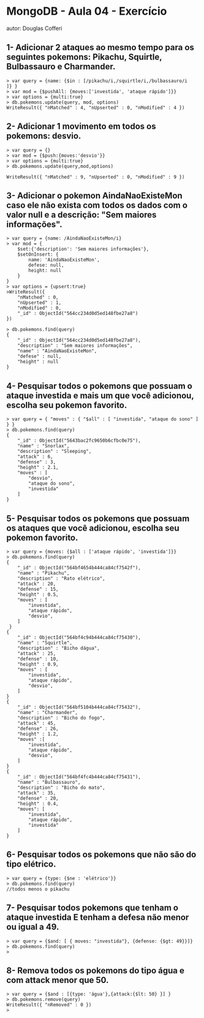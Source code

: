 # MongoDB - Aula 04 - Exercício
autor: Douglas Cofferi

## 1- Adicionar 2 ataques ao mesmo tempo para os seguintes pokemons: Pikachu, Squirtle, Bulbassauro e Charmander.

	> var query = {name: {$in : [/pikachu/i,/squirtle/i,/bulbassauro/i
	]} }
	> var mod = {$pushAll: {moves:['investida', 'ataque rápido']}}
	> var options = {multi:true}
	> db.pokemons.update(query, mod, options)
	WriteResult({ "nMatched" : 4, "nUpserted" : 0, "nModified" : 4 })

## 2- Adicionar 1 movimento em todos os pokemons: desvio.
	
	> var query = {}
	> var mod = {$push:{moves:'desvio'}}
	> var options = {multi:true}
	> db.pokemons.update(query,mod,options)

	WriteResult({ "nMatched" : 9, "nUpserted" : 0, "nModified" : 9 })

## 3- Adicionar o pokemon AindaNaoExisteMon caso ele não exista com todos os dados com o valor null e a descrição: "Sem maiores informações".

	> var query = {name: /AindaNaoExisteMon/i}
	> var mod = {
		$set:{'description': 'Sem maiores informações'},
		$setOnInsert: {
			name: 'AindaNaoExisteMon',
			defese: null,
			height: null
		}
	}
	> var options = {upsert:true}
	>WriteResult({
        "nMatched" : 0,
        "nUpserted" : 1,
        "nModified" : 0,
        "_id" : ObjectId("564cc234d0d5ed148fbe27a8")
	})

	> db.pokemons.find(query)
	{ 
		"_id" : ObjectId("564cc234d0d5ed148fbe27a8"),
		"description" : "Sem maiores informações",
		"name" : "AindaNaoExisteMon",
		"defese" : null,
		"height" : null
	}


## 4- Pesquisar todos o pokemons que possuam o ataque investida e mais um que você adicionou, escolha seu pokemon favorito.
	
	> var query = { "moves" : { "$all" : [ "investida", "ataque do sono" ] } }
	> db.pokemons.find(query)
	{
		"_id" : ObjectId("5643bac2fc9650b6cfbc0e75"),
		"name" : "Snorlax",
		"description" : "Sleeping",
		"attack" : 6,
		"defense" : 3,
		"height" : 2.1,
		"moves" : [ 
			"desvio",
			"ataque do sono",
			"investida"
		] 
	}

## 5- Pesquisar todos os pokemons que possuam os ataques que você adicionou, escolha seu pokemon favorito.
	
	> var query = {moves: {$all : ['ataque rápido', 'investida']}}
	> db.pokemons.find(query)
	{
		"_id" : ObjectId("564bf4654b444ca84cf7542f"),
		"name" : "Pikachu",
		"description" : "Rato elétrico",
		"attack" : 20,
		"defense" : 15,
		"height" : 0.5,
		"moves" : [
			"investida",
			"ataque rápido",
			"desvio",
		]
	 }
	{
		"_id" : ObjectId("564bf4c94b444ca84cf75430"),
		"name" : "Squirtle",
		"description" : "Bicho dágua",
		"attack" : 25,
		"defense" : 10,
		"height" : 0.9,
		"moves" : [ 
			"investida",
			"ataque rápido",
			"desvio",
		] 
	}
	{
		"_id" : ObjectId("564bf5104b444ca84cf75432"),
		"name" : "Charmander",
		"description" : "Bicho do fogo",
		"attack" : 45,
		"defense" : 26,
		"height" : 1.2,
		"moves" :[
			"investida",
			"ataque rápido",
			"desvio",
		]
	}
	{
		"_id" : ObjectId("564bf4fc4b444ca84cf75431"),
		"name" : "Bulbassauro",
		"description" : "Bicho do mato",
		"attack" : 35,
		"defense" : 20,
		"height" : 0.4,
		"moves": [
			"investida",
			"ataque rápido",
			"investida"
		]
	}


## 6- Pesquisar todos os pokemons que não são do tipo elétrico.
	
	> var query = {type: {$ne : 'elétrico'}}
	> db.pokemons.find(query)
	//todos menos o pikachu

## 7- Pesquisar todos pokemons que tenham o ataque investida E tenham a defesa não menor ou igual a 49.
	
	> var query = {$and: [ { moves: "investida"}, {defense: {$gt: 49}}]}
	> db.pokemons.find(query)
	>

## 8- Remova todos os pokemons do tipo água e com attack menor que 50.

	> var query = {$and : [{type: 'água'},{attack:{$lt: 50} }] }
	> db.pokemons.remove(query)
	WriteResult({ "nRemoved" : 0 })
	>